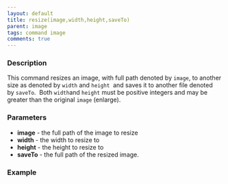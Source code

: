 ```yaml
---
layout: default
title: resize(image,width,height,saveTo)
parent: image
tags: command image
comments: true
---
```



### Description
This command resizes an image, with full path denoted by `image`, to another size as denoted by `width` and `height` 
and saves it to another file denoted by `saveTo`.  Both `width`and `height` must be positive integers and may be 
greater than the original `image` (enlarge).


### Parameters
- **image** \- the full path of the image to resize
- **width** \- the width to resize to
- **height** \- the height to resize to
- **saveTo** \- the full path of the resized image.

### Example
